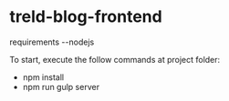 # treld-blog-frontend

requirements
  --nodejs
  
To start, execute the follow commands at project folder:
<ul>  
  <li>npm install </li>
  <li>npm run gulp server</li>
</ul>
  
